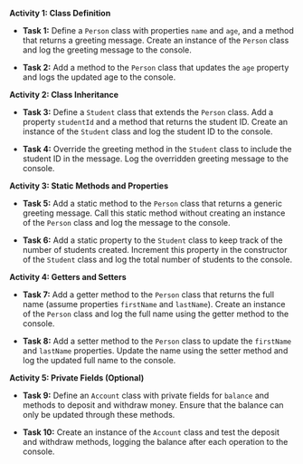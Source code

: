 **Activity 1: Class Definition**

- **Task 1:** Define a `Person` class with properties `name` and `age`, and a method that returns a greeting message. Create an instance of the `Person` class and log the greeting message to the console.

- **Task 2:** Add a method to the `Person` class that updates the `age` property and logs the updated age to the console.

**Activity 2: Class Inheritance**

- **Task 3:** Define a `Student` class that extends the `Person` class. Add a property `studentId` and a method that returns the student ID. Create an instance of the `Student` class and log the student ID to the console.

- **Task 4:** Override the greeting method in the `Student` class to include the student ID in the message. Log the overridden greeting message to the console.

**Activity 3: Static Methods and Properties**

- **Task 5:** Add a static method to the `Person` class that returns a generic greeting message. Call this static method without creating an instance of the `Person` class and log the message to the console.

- **Task 6:** Add a static property to the `Student` class to keep track of the number of students created. Increment this property in the constructor of the `Student` class and log the total number of students to the console.

**Activity 4: Getters and Setters**

- **Task 7:** Add a getter method to the `Person` class that returns the full name (assume properties `firstName` and `lastName`). Create an instance of the `Person` class and log the full name using the getter method to the console.

- **Task 8:** Add a setter method to the `Person` class to update the `firstName` and `lastName` properties. Update the name using the setter method and log the updated full name to the console.

**Activity 5: Private Fields (Optional)**

- **Task 9:** Define an `Account` class with private fields for `balance` and methods to deposit and withdraw money. Ensure that the balance can only be updated through these methods.

- **Task 10:** Create an instance of the `Account` class and test the deposit and withdraw methods, logging the balance after each operation to the console.